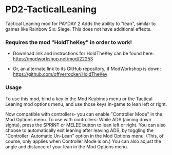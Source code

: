 # PD2-TacticalLeaning
 Tactical Leaning mod for PAYDAY 2
 Adds the ability to "lean", similar to games like Rainbow Six: Siege.
 This does not have additional effects.

### Requires the mod "HoldTheKey" in order to work!

* Download link and instructions for HoldTheKey can be found here:
	https://modworkshop.net/mod/22253

* Or, an alternate link to its GitHub repository, if ModWorkshop is down:
	https://github.com/offyerrocker/HoldTheKey


### Usage

To use this mod, bind a key in the Mod Keybinds menu or the Tactical Leaning mod options menu, and use those keys in-game to lean left or right.

Now compatible with controllers- you can enable "Controller Mode" in the Mod Options menu.
	To use with controllers:
		While ADS (aiming down sights), press the SPRINT or MELEE button to lean left or right.
	You can also choose to automatically exit leaning after leaving ADS, by toggling the "Controller: Automatic Un-Lean" option in the Mod Options menu.
	(This, of course, only applies when Controller Mode is on.)
You can also adjust the angle and distance of your lean in the Mod Options menu.


